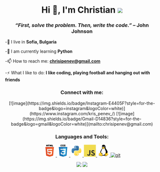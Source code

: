 <h1 align="center">Hi 👋, I'm Christian <img height="40" src="http://static.skaip.org/img/emoticons/180x180/f6fcff/hi.gif"></h1>
<h3 align="center"> <em>“First, solve the problem. Then, write the code.”</em> – John Johnson</h3>

-📍 I live in **Sofia, Bulgaria**

-📙 I am currently learning **Python**

-📫 How to reach me: **chrisipenev@gmail.com**

-⚡ What I like to do: **I like coding, playing football and hanging out with friends**

<h3 align="center">Connect with me:</h3>
<div align="center">
  [![image](https://img.shields.io/badge/Instagram-E4405F?style=for-the-badge&logo=instagram&logoColor=white)](https://www.instagram.com/kris_penev_/)
  [![image](https://img.shields.io/badge/Gmail-D14836?style=for-the-badge&logo=gmail&logoColor=white)](mailto:chrisipenev@gmail.com)
</div>
<h3 align="center">Languages and Tools:</h3>
<p align="center"> 
  <a href="https://www.w3.org/html/" target="_blank"> 
    <img src="https://raw.githubusercontent.com/devicons/devicon/master/icons/html5/html5-original-wordmark.svg" alt="html5" width="40" height="40"/> 
  </a>
  <a href="https://www.w3schools.com/css/" target="_blank"> 
    <img src="https://raw.githubusercontent.com/devicons/devicon/master/icons/css3/css3-original-wordmark.svg" alt="css3" width="40" height="40"/> 
  </a> 
  <a href="https://www.python.org" target="_blank"> 
    <img src="https://raw.githubusercontent.com/devicons/devicon/master/icons/python/python-original.svg" alt="python" width="40" height="40"/> 
  </a>  
  <a href="https://developer.mozilla.org/en-US/docs/Web/JavaScript" target="_blank"> 
    <img src="https://raw.githubusercontent.com/devicons/devicon/master/icons/javascript/javascript-original.svg" alt="javascript" width="40" height="40"/> 
  </a> 
  <a href="https://www.linux.org/" target="_blank"> 
    <img src="https://raw.githubusercontent.com/devicons/devicon/master/icons/linux/linux-original.svg" alt="linux" width="40" height="40"/> 
  </a> 
  <a href="https://www.cplusplus.com/" target="_blank"> 
    <img src="https://upload.wikimedia.org/wikipedia/commons/thumb/1/18/ISO_C%2B%2B_Logo.svg/1200px-ISO_C%2B%2B_Logo.svg.png" alt="git" width="40" height="40"/> 
  </a>
</p>
<p align= "center">
  <img height= "150" src="https://github-readme-stats.vercel.app/api?username=BrantLauro&theme=react&show_icons=true&include_all_commits=true" />
  <img height= "150" src="https://github-readme-stats.vercel.app/api/top-langs/?username=BrantLauro&theme=react&layout=compact" />
</p>
